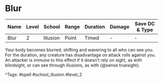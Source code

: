 # Blur

| Name | Level | School | Range | Duration | Damage | Save DC & Type |
|------|-------|--------|-------|----------|--------|----------------|
| Blur | 2 | Illusion | Point | Timed | - | - |

Your body becomes blurred, shifting and wavering to all who can see you. For the duration, any creature has disadvantage on attack rolls against you. An attacker is immune to this effect if it doesn't rely on sight, as with blindsight, or can see through illusions, as with {@sense truesight}.

^Tags: #spell #school_illusion #level_2